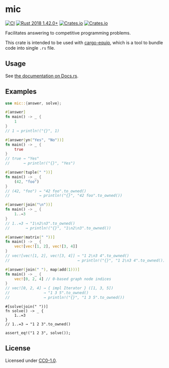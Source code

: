 # mic

[![CI](https://github.com/qryxip/mic/workflows/CI/badge.svg)](https://github.com/qryxip/mic/actions?workflow=CI)
[![Rust 2018 1.42.0+](https://img.shields.io/badge/rust%202018-1.42.0+-lightgray.svg)](https://www.rust-lang.org)
[![Crates.io](https://img.shields.io/crates/v/mic.svg)](https://crates.io/crates/mic)
[![Crates.io](https://img.shields.io/crates/l/mic.svg)](https://crates.io/crates/mic)

Facilitates answering to competitive programming problems.

This crate is intended to be used with [cargo-equip](https://github.com/qryxip/cargo-equip), which is a tool to bundle code into single `.rs` file.

## Usage

See [the documentation on Docs.rs](https://docs.rs/mic).

## Examples

```rust
use mic::{answer, solve};
```

```rust
#[answer]
fn main() -> _ {
    1
}
// 1 → println!("{}", 1)
```

```rust
#[answer(yn("Yes", "No"))]
fn main() -> _ {
    true
}
// true → "Yes"
//      → println!("{}", "Yes")
```

```rust
#[answer(tuple(" "))]
fn main() -> _ {
    (42, "foo")
}
// (42, "foo") → "42 foo".to_owned()
//             → println!("{}", "42 foo".to_owned())
```

```rust
#[answer(join("\n"))]
fn main() -> _ {
    1..=3
}
// 1..=3 → "1\n2\n3".to_owned()
//       → println!("{}", "1\n2\n3".to_owned())
```

```rust
#[answer(matrix(" "))]
fn main() -> _ {
    vec![vec![1, 2], vec![3, 4]]
}
// vec![vec![1, 2], vec![3, 4]] → "1 2\n3 4".to_owned()
//                              → println!("{}", "1 2\n3 4".to_owned())
```

```rust
#[answer(join(" "), map(add(1)))]
fn main() -> _ {
    vec![0, 2, 4] // 0-based graph node indices
}
// vec![0, 2, 4] → { impl Iterator } ([1, 3, 5])
//               → "1 3 5".to_owned()
//               → println!("{}", "1 3 5".to_owned())
```

```
#[solve(join(" "))]
fn solve() -> _ {
    1..=3
}
// 1..=3 → "1 2 3".to_owned()

assert_eq!("1 2 3", solve());
```

## License

Licensed under [CC0-1.0](https://creativecommons.org/publicdomain/zero/1.0/).
